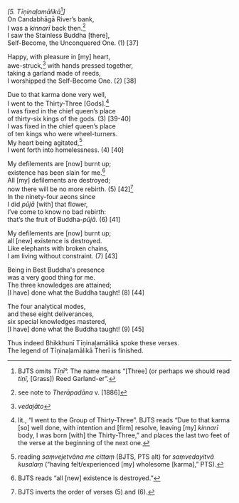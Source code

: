 *\[5. Tīṇinaḷamālikā*[^1]*\]*  
On Candabhāgā River’s bank,  
I was a *kinnarī* back then.[^2]  
I saw the Stainless Buddha \[there\],  
Self-Become, the Unconquered One. (1) \[37\]

Happy, with pleasure in \[my\] heart,  
awe-struck,[^3] with hands pressed together,  
taking a garland made of reeds,  
I worshipped the Self-Become One. (2) \[38\]

Due to that karma done very well,  
I went to the Thirty-Three \[Gods\].[^4]  
I was fixed in the chief queen’s place  
of thirty-six kings of the gods. (3) \[39-40\]  
I was fixed in the chief queen’s place  
of ten kings who were wheel-turners.  
My heart being agitated,[^5]  
I went forth into homelessness. (4) \[40\]

My defilements are \[now\] burnt up;  
existence has been slain for me.[^6]  
All \[my\] defilements are destroyed;  
now there will be no more rebirth. (5) \[42\][^7]  
In the ninety-four aeons since  
I did *pūjā* \[with\] that flower,  
I’ve come to know no bad rebirth:  
that’s the fruit of Buddha-*pūjā.* (6) \[41\]

My defilements are \[now\] burnt up;  
all \[new\] existence is destroyed.  
Like elephants with broken chains,  
I am living without constraint. (7) \[43\]

Being in Best Buddha's presence  
was a very good thing for me.  
The three knowledges are attained;  
\[I have\] done what the Buddha taught! (8) \[44\]

The four analytical modes,  
and these eight deliverances,  
six special knowledges mastered,  
\[I have\] done what the Buddha taught! (9) \[45\]

Thus indeed Bhikkhunī Tīṇinaḷamālikā spoke these verses.  
The legend of Tīṇinaḷamālikā Therī is finished.

[^1]: BJTS omits *Tīṇī°.* The name means “\[Three\] (or perhaps we
    should read *tiṇī,* \[Grass\]) Reed Garland-er”.

[^2]: see note to *Therāpadāna* v. \[1886\]

[^3]: *vedajāto*

[^4]: lit., “I went to the Group of Thirty-Three”. BJTS reads “Due to
    that karma \[so\] well done, with intention and \[firm\] resolve,
    leaving \[my\] *kinnarī* body, I was born \[with\] the
    Thirty-Three,” and places the last two feet of the verse at the
    beginning of the next one.

[^5]: reading *saṃvejetvāna me cittaṃ* (BJTS, PTS alt) for *saṃvedayitvā
    kusalaṃ* (“having felt/experienced \[my\] wholesome \[karma\],”
    PTS).

[^6]: BJTS reads “all \[new\] existence is destroyed.”

[^7]: BJTS inverts the order of verses (5) and (6).
